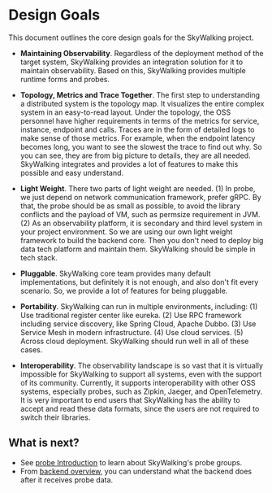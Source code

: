 # Design Goals
This document outlines the core design goals for the SkyWalking project.

- **Maintaining Observability**. Regardless of the deployment method of the target system, SkyWalking provides an integration solution for it to maintain observability. Based on this, SkyWalking provides multiple runtime forms and probes.

- **Topology, Metrics and Trace Together**. The first step to understanding a distributed system is the topology map. It visualizes the entire complex system in an easy-to-read layout. Under the topology, the OSS personnel have higher requirements in terms of the metrics for service, instance, endpoint and calls. Traces are in the form of detailed logs to make sense of those metrics.
For example, when the endpoint latency becomes long, you want to see the slowest the trace to find out why. So you can see,
they are from big picture to details, they are all needed. SkyWalking integrates and provides a lot of features to
make this possible and easy understand.

- **Light Weight**. There two parts of light weight are needed. (1) In probe, we just depend on network
communication framework, prefer gRPC. By that, the probe should be as small as possible, to avoid the library
conflicts and the payload of VM, such as permsize requirement in JVM.
(2) As an observability platform, it is secondary and third level system in your project environment.
So we are using our own light weight framework to build the backend core. Then you don't need to 
deploy big data tech platform and maintain them. SkyWalking should be simple in tech stack.

- **Pluggable**. SkyWalking core team provides many default implementations, but definitely it is not enough,
and also don't fit every scenario. So, we provide a lot of features for being pluggable. 

- **Portability**.  SkyWalking can run in multiple environments, including: 
(1) Use traditional register center like eureka.
(2) Use RPC framework including service discovery, like Spring Cloud, Apache Dubbo.
(3) Use Service Mesh in modern infrastructure.
(4) Use cloud services.
(5) Across cloud deployment. 
SkyWalking should run well in all of these cases.

- **Interoperability**. The observability landscape is so vast that it is virtually impossible for SkyWalking to support all systems, even with the support of its community.
Currently, it supports interoperability with other OSS systems, especially probes, such as Zipkin, Jaeger, and OpenTelemetry.
It is very important to end users that SkyWalking has the ability to accept and read these data formats, since the users are not required to switch their libraries.


## What is next?
- See [probe Introduction](probe-introduction.md) to learn about SkyWalking's probe groups.
- From [backend overview](backend-overview.md), you can understand what the backend does after it receives probe data.
